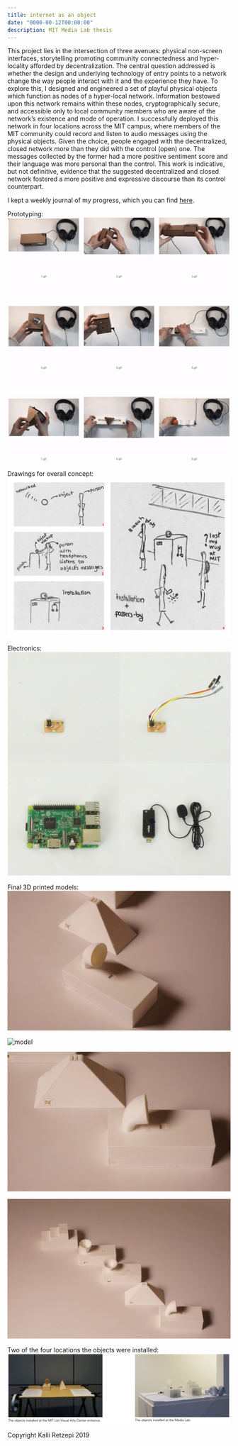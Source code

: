 ```yaml
---
title: internet as an object
date: "0000-00-12T00:00:00"
description: MIT Media Lab thesis
---
```



This project lies in the intersection of three avenues: physical non-screen interfaces, storytelling promoting community connectedness and hyper-locality afforded by decentralization. The central question addressed is whether the design and underlying technology of entry points to a network change the way people interact with it and the experience they have. To explore this, I designed and engineered a set of playful physical objects which function as nodes of a hyper-local network. Information bestowed upon this network remains within these nodes, cryptographically secure, and accessible only to local community members who are aware of the network’s existence and mode of operation. I successfully deployed this network in four locations across the MIT campus, where members of the MIT community could record and listen to audio messages using the physical objects. Given the choice, people engaged with the decentralized, closed network more than they did with the control (open) one. The messages collected by the former had a more positive sentiment score and their language was more personal than the control. This work is indicative, but not definitive, evidence that the suggested decentralized and closed network fostered a more positive and expressive discourse than its control counterpart.

I kept a weekly journal of my progress, which you can find <a href="https://there.am/pwr01-internet-as-an-object/" target="_blank"> here</a>.

<span class="caption">Prototyping:</span>
![Prototyping](grid.png)

<span class="caption">Drawings for overall concept:</span>
![drawings](drawings.png)

<span class="caption">Electronics:</span>
![electronics](electronics.png)

<span class="caption">Final 3D printed models:</span>
![model](1.JPG)

![model](2.JPG)

![model](3.JPG)

![model](4.JPG)

<span class="caption">Two of the four locations the objects were installed:</span>
![installation](installation.png)



<span class="caption">Copyright Kalli Retzepi 2019</span>
